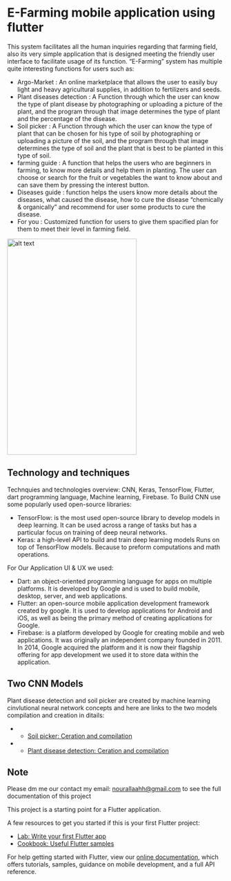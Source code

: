 # E-Farming mobile application using flutter

This system facilitates all the human inquiries regarding that farming field, also its very simple application that is designed meeting the friendly user interface to facilitate usage of its function. “E-Farming” system has multiple quite interesting functions for users such as: 
* Argo-Market : An online marketplace that allows the user to easily buy light and heavy agricultural supplies, in addition to fertilizers and seeds. 
*  Plant diseases detection : A Function through which the user can know the type of plant disease by photographing or uploading a picture of the plant, and the program through that image determines the type of plant and the percentage of the disease.
* Soil picker : A Function through which the user can know the type of plant that can be chosen for his type of soil by photographing or uploading a picture of the soil, and the program through that image determines the type of soil and the plant that is best to be planted in this type of soil.
* farming guide : A function that helps the users who are beginners in farming, to know more details and help them in planting. The user can choose or search for the fruit or vegetables the want to know about and can save them by pressing the interest button.
* Diseases guide : function helps the users know more details about the diseases, what caused the disease, how to cure the disease “chemically & organically” and recommend for user some products to cure the disease.
* For you : Customized function for users to give them spacified plan for them to meet their level in farming field.
<img src="https://user-images.githubusercontent.com/72973609/127510112-7da9f97d-9dc2-4ee4-a285-1d7e05c1272d.png" alt="alt text" width="300" height="500">

## Technology and techniques

Technquies and technologies overview: CNN, Keras, TensorFlow, Flutter, dart programming language, Machine learning, Firebase.
To Build CNN use some popularly used open-source libraries: 

* TensorFlow: is the most used open-source library to develop models in deep learning. It can be used across a range of tasks but has a particular focus on training of deep neural networks.
* Keras: a high-level API to build and train deep learning models Runs on top of TensorFlow models. Because to preform computations and math operations.

For Our Application UI & UX we used:
* Dart: an object-oriented programming language for apps on multiple platforms. It is developed by Google and is used to build mobile, desktop, server, and web applications.
* Flutter: an open-source mobile application development framework created by google. It is used to develop applications for Android and iOS, as well as being the primary method of creating applications for Google.
* Firebase: is a platform developed by Google for creating mobile and web applications. It was originally an independent company founded in 2011. In 2014, Google acquired the platform and it is now their flagship offering for app development we used it to store data within the application.

## Two CNN Models

Plant disease detection and soil picker are created by machine learning cinvlutional neural network concepts and here are links to the two models compilation and creation in ditails:
* - [Soil picker: Ceration and compilation](https://flutter.dev/docs/get-started/codelab)
* - [Plant disease detection: Ceration and compilation](https://github.com/NourAllaahh/Plant-disease-detection-CNN-Model.git)
## Note 
Please dm me our contact my email: nourallaahh@gmail.com to see the full documentation of this project 

This project is a starting point for a Flutter application.

A few resources to get you started if this is your first Flutter project:

- [Lab: Write your first Flutter app](https://flutter.dev/docs/get-started/codelab)
- [Cookbook: Useful Flutter samples](https://flutter.dev/docs/cookbook)

For help getting started with Flutter, view our
[online documentation](https://flutter.dev/docs), which offers tutorials,
samples, guidance on mobile development, and a full API reference.
